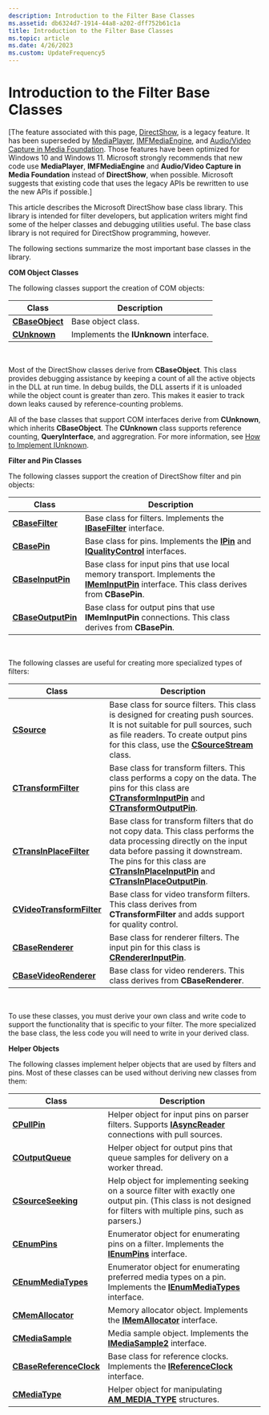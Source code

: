 ```yaml
---
description: Introduction to the Filter Base Classes
ms.assetid: db6324d7-1914-44a8-a202-dff752b61c1a
title: Introduction to the Filter Base Classes
ms.topic: article
ms.date: 4/26/2023
ms.custom: UpdateFrequency5
---
```


# Introduction to the Filter Base Classes

\[The feature associated with this page, [DirectShow](/windows/win32/directshow/directshow), is a legacy feature. It has been superseded by [MediaPlayer](/uwp/api/Windows.Media.Playback.MediaPlayer), [IMFMediaEngine](/windows/win32/api/mfmediaengine/nn-mfmediaengine-imfmediaengine), and [Audio/Video Capture in Media Foundation](/windows/win32/medfound/audio-video-capture-in-media-foundation). Those features have been optimized for Windows 10 and Windows 11. Microsoft strongly recommends that new code use **MediaPlayer**, **IMFMediaEngine** and **Audio/Video Capture in Media Foundation** instead of **DirectShow**, when possible. Microsoft suggests that existing code that uses the legacy APIs be rewritten to use the new APIs if possible.\]

This article describes the Microsoft DirectShow base class library. This library is intended for filter developers, but application writers might find some of the helper classes and debugging utilities useful. The base class library is not required for DirectShow programming, however.

The following sections summarize the most important base classes in the library.

**COM Object Classes**

The following classes support the creation of COM objects:



| Class                              | Description                            |
|------------------------------------|----------------------------------------|
| [**CBaseObject**](cbaseobject.md) | Base object class.                     |
| [**CUnknown**](cunknown.md)       | Implements the **IUnknown** interface. |



 

Most of the DirectShow classes derive from **CBaseObject**. This class provides debugging assistance by keeping a count of all the active objects in the DLL at run time. In debug builds, the DLL asserts if it is unloaded while the object count is greater than zero. This makes it easier to track down leaks caused by reference-counting problems.

All of the base classes that support COM interfaces derive from **CUnknown**, which inherits **CBaseObject**. The **CUnknown** class supports reference counting, **QueryInterface**, and aggregration. For more information, see [How to Implement IUnknown](how-to-implement-iunknown.md).

**Filter and Pin Classes**

The following classes support the creation of DirectShow filter and pin objects:



| Class                                    | Description                                                                                                                                                     |
|------------------------------------------|-----------------------------------------------------------------------------------------------------------------------------------------------------------------|
| [**CBaseFilter**](cbasefilter.md)       | Base class for filters. Implements the [**IBaseFilter**](/windows/desktop/api/Strmif/nn-strmif-ibasefilter) interface.                                                                            |
| [**CBasePin**](cbasepin.md)             | Base class for pins. Implements the [**IPin**](/windows/desktop/api/Strmif/nn-strmif-ipin) and [**IQualityControl**](/windows/desktop/api/Strmif/nn-strmif-iqualitycontrol) interfaces.                                             |
| [**CBaseInputPin**](cbaseinputpin.md)   | Base class for input pins that use local memory transport. Implements the [**IMemInputPin**](/windows/desktop/api/Strmif/nn-strmif-imeminputpin) interface. This class derives from **CBasePin**. |
| [**CBaseOutputPin**](cbaseoutputpin.md) | Base class for output pins that use **IMemInputPin** connections. This class derives from **CBasePin**.                                                         |



 

The following classes are useful for creating more specialized types of filters:



| Class                                                  | Description                                                                                                                                                                                                                                                                                               |
|--------------------------------------------------------|-----------------------------------------------------------------------------------------------------------------------------------------------------------------------------------------------------------------------------------------------------------------------------------------------------------|
| [**CSource**](csource.md)                             | Base class for source filters. This class is designed for creating push sources. It is not suitable for pull sources, such as file readers. To create output pins for this class, use the [**CSourceStream**](csourcestream.md) class.                                                                   |
| [**CTransformFilter**](ctransformfilter.md)           | Base class for transform filters. This class performs a copy on the data. The pins for this class are [**CTransformInputPin**](ctransforminputpin.md) and [**CTransformOutputPin**](ctransformoutputpin.md).                                                                                            |
| [**CTransInPlaceFilter**](ctransinplacefilter.md)     | Base class for transform filters that do not copy data. This class performs the data processing directly on the input data before passing it downstream. The pins for this class are [**CTransInPlaceInputPin**](ctransinplaceinputpin.md) and [**CTransInPlaceOutputPin**](ctransinplaceoutputpin.md). |
| [**CVideoTransformFilter**](cvideotransformfilter.md) | Base class for video transform filters. This class derives from **CTransformFilter** and adds support for quality control.                                                                                                                                                                                |
| [**CBaseRenderer**](cbaserenderer.md)                 | Base class for renderer filters. The input pin for this class is [**CRendererInputPin**](crendererinputpin.md).                                                                                                                                                                                          |
| [**CBaseVideoRenderer**](cbasevideorenderer.md)       | Base class for video renderers. This class derives from **CBaseRenderer**.                                                                                                                                                                                                                                |



 

To use these classes, you must derive your own class and write code to support the functionality that is specific to your filter. The more specialized the base class, the less code you will need to write in your derived class.

**Helper Objects**

The following classes implement helper objects that are used by filters and pins. Most of these classes can be used without deriving new classes from them:



| Class                                              | Description                                                                                                                                                        |
|----------------------------------------------------|--------------------------------------------------------------------------------------------------------------------------------------------------------------------|
| [**CPullPin**](cpullpin.md)                       | Helper object for input pins on parser filters. Supports [**IAsyncReader**](/windows/desktop/api/Strmif/nn-strmif-iasyncreader) connections with pull sources.                                       |
| [**COutputQueue**](coutputqueue.md)               | Helper object for output pins that queue samples for delivery on a worker thread.                                                                                  |
| [**CSourceSeeking**](csourceseeking.md)           | Help object for implementing seeking on a source filter with exactly one output pin. (This class is not designed for filters with multiple pins, such as parsers.) |
| [**CEnumPins**](cenumpins.md)                     | Enumerator object for enumerating pins on a filter. Implements the [**IEnumPins**](/windows/desktop/api/Strmif/nn-strmif-ienumpins) interface.                                                       |
| [**CEnumMediaTypes**](cenummediatypes.md)         | Enumerator object for enumerating preferred media types on a pin. Implements the [**IEnumMediaTypes**](/windows/desktop/api/Strmif/nn-strmif-ienummediatypes) interface.                             |
| [**CMemAllocator**](cmemallocator.md)             | Memory allocator object. Implements the [**IMemAllocator**](/windows/desktop/api/Strmif/nn-strmif-imemallocator) interface.                                                                          |
| [**CMediaSample**](cmediasample.md)               | Media sample object. Implements the [**IMediaSample2**](/windows/desktop/api/Strmif/nn-strmif-imediasample2) interface.                                                                              |
| [**CBaseReferenceClock**](cbasereferenceclock.md) | Base class for reference clocks. Implements the [**IReferenceClock**](/windows/desktop/api/Strmif/nn-strmif-ireferenceclock) interface.                                                              |
| [**CMediaType**](cmediatype.md)                   | Helper object for manipulating [**AM\_MEDIA\_TYPE**](/windows/win32/api/strmif/ns-strmif-am_media_type) structures.                                                                                |



 

 

 



